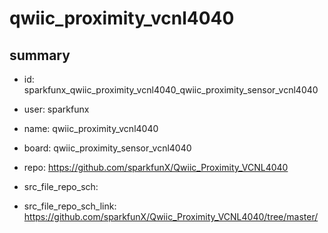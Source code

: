 # qwiic_proximity_vcnl4040
 
## summary 
* id: sparkfunx_qwiic_proximity_vcnl4040_qwiic_proximity_sensor_vcnl4040
* user: sparkfunx
* name: qwiic_proximity_vcnl4040
* board: qwiic_proximity_sensor_vcnl4040
* repo: https://github.com/sparkfunX/Qwiic_Proximity_VCNL4040



* src_file_repo_sch: 
* src_file_repo_sch_link: https://github.com/sparkfunX/Qwiic_Proximity_VCNL4040/tree/master/





